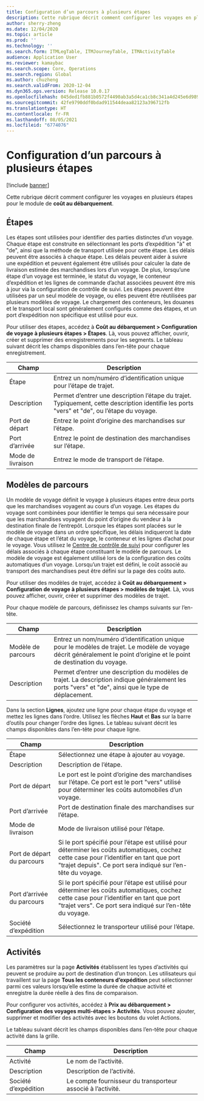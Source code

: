 ```yaml
---
title: Configuration d’un parcours à plusieurs étapes
description: Cette rubrique décrit comment configurer les voyages en plusieurs étapes pour le module de coût au débarquement.
author: sherry-zheng
ms.date: 12/04/2020
ms.topic: article
ms.prod: ''
ms.technology: ''
ms.search.form: ITMLegTable, ITMJourneyTable, ITMActivityTable
audience: Application User
ms.reviewer: kamaybac
ms.search.scope: Core, Operations
ms.search.region: Global
ms.author: chuzheng
ms.search.validFrom: 2020-12-04
ms.dyn365.ops.version: Release 10.0.17
ms.openlocfilehash: 045ded1fb881b0572f4490ab3a5d4ca1cb8c341a4d245e6d98991228a90aadb7
ms.sourcegitcommit: 42fe9790ddf0bdad911544deaa82123a396712fb
ms.translationtype: HT
ms.contentlocale: fr-FR
ms.lasthandoff: 08/05/2021
ms.locfileid: "6774076"
---
```

# <a name="multi-leg-journey-setup"></a>Configuration d’un parcours à plusieurs étapes

[!include [banner](../../includes/banner.md)]

Cette rubrique décrit comment configurer les voyages en plusieurs étapes pour le module de **coût au débarquement**.

## <a name="legs"></a>Étapes

Les étapes sont utilisées pour identifier des parties distinctes d’un voyage. Chaque étape est construite en sélectionnant les ports d’expédition "à" et "de", ainsi que la méthode de transport utilisée pour cette étape. Les délais peuvent être associés à chaque étape. Les délais peuvent aider à suivre une expédition et peuvent également être utilisés pour calculer la date de livraison estimée des marchandises lors d’un voyage. De plus, lorsqu’une étape d’un voyage est terminée, le statut du voyage, le conteneur d’expédition et les lignes de commande d’achat associées peuvent être mis à jour via la configuration de contrôle de suivi. Les étapes peuvent être utilisées par un seul modèle de voyage, ou elles peuvent être réutilisées par plusieurs modèles de voyage. Le chargement des conteneurs, les douanes et le transport local sont généralement configurés comme des étapes, et un port d’expédition non spécifique est utilisé pour eux.

Pour utiliser des étapes, accédez à **Coût au débarquement \> Configuration de voyage à plusieurs étapes \> Étapes**. Là, vous pouvez afficher, ouvrir, créer et supprimer des enregistrements pour les segments. Le tableau suivant décrit les champs disponibles dans l’en-tête pour chaque enregistrement.

| Champ | Description |
|---|---|
| Étape | Entrez un nom/numéro d’identification unique pour l’étape de trajet. |
| Description | Permet d’entrer une description l’étape du trajet. Typiquement, cette description identifie les ports "vers" et "de", ou l’étape du voyage. |
| Port de départ | Entrez le point d’origine des marchandises sur l’étape. |
| Port d’arrivée | Entrez le point de destination des marchandises sur l’étape. |
| Mode de livraison | Entrez le mode de transport de l’étape. |

## <a name="journey-templates"></a>Modèles de parcours

Un modèle de voyage définit le voyage à plusieurs étapes entre deux ports que les marchandises voyagent au cours d’un voyage. Les étapes du voyage sont combinées pour identifier le temps qui sera nécessaire pour que les marchandises voyagent du point d’origine du vendeur à la destination finale de l’entrepôt. Lorsque les étapes sont placées sur le modèle de voyage dans un ordre spécifique, les délais indiqueront la date de chaque étape et l’état du voyage, le conteneur et les lignes d’achat pour le voyage. Vous utilisez le [Centre de contrôle de suivi](delivery-information-setup.md) pour configurer les délais associés à chaque étape constituant le modèle de parcours. Le modèle de voyage est également utilisé lors de la configuration des coûts automatiques d’un voyage. Lorsqu’un trajet est défini, le coût associé au transport des marchandises peut être défini sur la page des coûts auto.

Pour utiliser des modèles de trajet, accédez à **Coût au débarquement \> Configuration de voyage à plusieurs étapes \> modèles de trajet**. Là, vous pouvez afficher, ouvrir, créer et supprimer des modèles de trajet.

Pour chaque modèle de parcours, définissez les champs suivants sur l’en-tête.

| Champ | Description |
|---|---|
| Modèle de parcours | Entrez un nom/numéro d’identification unique pour le modèles de trajet. Le modèle de voyage décrit généralement le point d’origine et le point de destination du voyage. |
| Description | Permet d’entrer une description du modèles de trajet. La description indique généralement les ports "vers" et "de", ainsi que le type de déplacement. |

Dans la section **Lignes**, ajoutez une ligne pour chaque étape du voyage et mettez les lignes dans l’ordre. Utilisez les flèches **Haut** et **Bas** sur la barre d’outils pour changer l’ordre des lignes. Le tableau suivant décrit les champs disponibles dans l’en-tête pour chaque ligne.

| Champ | Description |
|---|---|
| Étape | Sélectionnez une étape à ajouter au voyage. |
| Description | Description de l’étape. |
| Port de départ | Le port est le point d’origine des marchandises sur l’étape. Ce port est le port "vers" utilisé pour déterminer les coûts automobiles d’un voyage. |
| Port d’arrivée | Port de destination finale des marchandises sur l’étape. |
| Mode de livraison | Mode de livraison utilisé pour l’étape. |
| Port de départ du parcours | Si le port spécifié pour l’étape est utilisé pour déterminer les coûts automatiques, cochez cette case pour l’identifier en tant que port "trajet depuis". Ce port sera indiqué sur l’en-tête du voyage. |
| Port d’arrivée du parcours | Si le port spécifié pour l’étape est utilisé pour déterminer les coûts automatiques, cochez cette case pour l’identifier en tant que port "trajet vers". Ce port sera indiqué sur l’en-tête du voyage. |
| Société d’expédition | Sélectionnez le transporteur utilisé pour l’étape. |

## <a name="activities"></a>Activités

Les paramètres sur la page **Activités** établissent les types d’activités qui peuvent se produire au port de destination d’un tronçon. Les utilisateurs qui travaillent sur la page **Tous les conteneurs d’expédition** peut sélectionner parmi ces valeurs lorsqu’elle estime la durée de chaque activité et enregistre la durée réelle à des fins de comparaison.

Pour configurer vos activités, accédez à **Prix au débarquement \> Configuration des voyages multi-étapes \> Activités**. Vous pouvez ajouter, supprimer et modifier des activités avec les boutons du volet Actions.

Le tableau suivant décrit les champs disponibles dans l’en-tête pour chaque activité dans la grille.

| Champ | Description |
|---|---|
| Activité | Le nom de l’activité. |
| Description | Description de l’activité. |
| Société d’expédition | Le compte fournisseur du transporteur associé à l’activité. |

